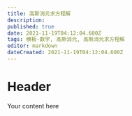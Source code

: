```yaml
---
title: 高斯消元求方程解
description: 
published: true
date: 2021-11-19T04:12:04.600Z
tags: 模板-数学, 高斯消元, 高斯消元求方程解
editor: markdown
dateCreated: 2021-11-19T04:12:04.600Z
---
```


# Header
Your content here